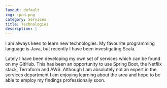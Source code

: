 ```yaml
---
layout: default
img: ipad.png
category: Services
title: Technologies
description: |
---
```

I am always keen to learn new technologies. My favourite programming language is Java,
but recently I have been investigating Scala. 

Lately I have been developing my own set of services which can be found on my GitHub.
This has been an opportunity to use Spring Boot, the Netflix stack, Terraform and AWS. 
Although I am absolutely not an expert in the services department I am enjoying learning 
about the area and hope to be able to employ my findings professionally soon.

